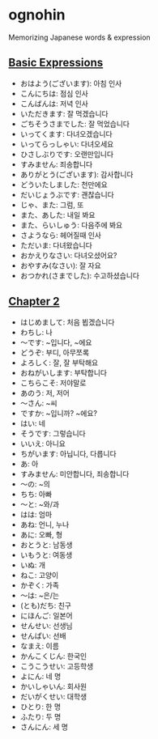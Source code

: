 # ognohin

Memorizing Japanese words &amp; expression

## [Basic Expressions](basic-expressions)

- おはよう(ございます): 아침 인사
- こんにちは: 점심 인사
- こんばんは: 저녁 인사
- いただきます: 잘 먹겠습니다
- ごちそうさまでした: 잘 먹었습니다
- いってくます: 다녀오겠습니다
- いってらっしゃい: 다녀오세요
- ひさしぶりです: 오랜만입니다
- すみません: 죄송합니다
- ありがとう(ございます): 감사합니다
- どういたしました: 천만에요
- だいじょうぶです: 괜찮습니다
- じゃ、また: 그럼, 또
- また、あした: 내일 봐요
- また、らいしゅう: 다음주에 봐요
- さようなら: 헤어질때 인사
- ただいま: 다녀왔습니다
- おかえりなさい: 다녀오셨어요?
- おやすみ(なさい): 잘 자요
- おつかれ(さまでした): 수고하셨습니다

## [Chapter 2](chapter-2)

- はじめまして: 처음 뵙겠습니다
- わちし: 나
- 〜です: ~입니다, ~에요
- どうぞ: 부디, 아무쪼록
- よろしく: 잘, 잘 부탁해요
- おねがいします: 부탁합니다
- こちらこそ: 저야말로
- あのう: 저, 저어
- 〜さん: ~씨
- ですか: ~입니까? ~에요?
- はい: 네
- そうです: 그렇습니다
- いいえ: 아니요
- ちがいます: 아닙니다, 다릅니다
- あ: 아
- すみません: 미안합니다, 죄송합니다
- 〜の: ~의
- ちち: 아빠
- 〜と: ~와/과
- はは: 엄마
- あね: 언니, 누나
- あに: 오빠, 형
- おとうと: 남동생
- いもうと: 여동생
- いぬ: 개
- ねこ: 고양이
- かぞく: 가족
- 〜は: ~은/는
- (とも)だち: 친구
- にほんご: 일본어
- せんせい: 선생님
- せんぱい: 선배
- なまえ: 이름
- かんこくじん: 한국인
- こうこうせい: 고등학생
- よにん: 네 명
- かいしゃいん: 회사원
- だいがくせい: 대학생
- ひとり: 한 명
- ふたり: 두 명
- さんにん: 세 명
